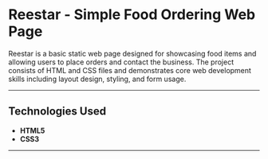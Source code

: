 # Reestar - Simple Food Ordering Web Page

Reestar is a basic static web page designed for showcasing food items and allowing users to place orders and contact the business. The project consists of HTML and CSS files and demonstrates core web development skills including layout design, styling, and form usage.

---
## Technologies Used

- **HTML5**
- **CSS3**

---
